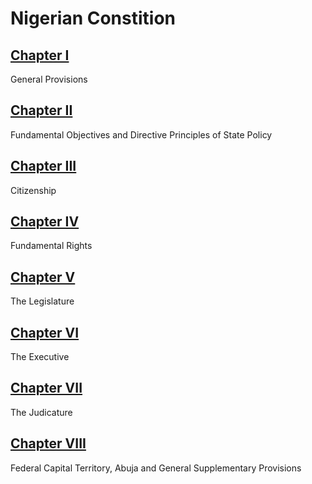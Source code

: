 # Nigerian Constition

## [Chapter I](./chapter-i.md)

General Provisions

## [Chapter II](./chapter-ii.md)

Fundamental Objectives and Directive Principles of State Policy

## [Chapter III](./chapter-iii.md)

Citizenship

## [Chapter IV](./chapter-iv.md)

Fundamental Rights

## [Chapter V](./chapter-v.md)

The Legislature

## [Chapter VI](./chapter-vi.md)

The Executive

## [Chapter VII](./chapter-vii.md)

The Judicature

## [Chapter VIII](./chapter-viii.md)

Federal Capital Territory, Abuja and General Supplementary Provisions